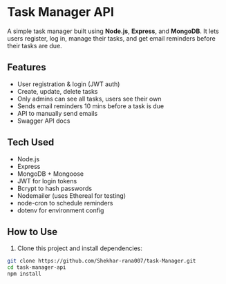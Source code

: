 # Task Manager API

A simple task manager built using **Node.js**, **Express**, and **MongoDB**. It lets users register, log in, manage their tasks, and get email reminders before their tasks are due.

## Features

- User registration & login (JWT auth)
- Create, update, delete tasks
- Only admins can see all tasks, users see their own
- Sends email reminders 10 mins before a task is due
- API to manually send emails
- Swagger API docs

## Tech Used

- Node.js
- Express
- MongoDB + Mongoose
- JWT for login tokens
- Bcrypt to hash passwords
- Nodemailer (uses Ethereal for testing)
- node-cron to schedule reminders
- dotenv for environment config

## How to Use

1. Clone this project and install dependencies:

```bash
git clone https://github.com/Shekhar-rana007/task-Manager.git
cd task-manager-api
npm install
```

